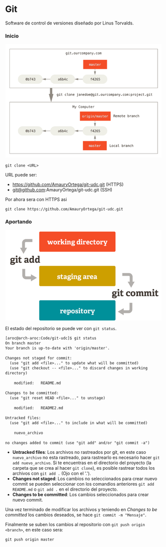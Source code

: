 # Git

Software de control de versiones diseñado por Linus Torvalds.

### Inicio

![imagenes/clone.png](imagenes/clone.png)

```
git clone <URL>
```
URL puede ser:
 - https://github.com/AmauryOrtega/git-udc.git (HTTPS)
 - git@github.com:AmauryOrtega/git-udc.git (SSH)

Por ahora sera con HTTPS asi
```
git clone https://github.com/AmauryOrtega/git-udc.git
```

### Aportando

![imagenes/basic-workflow.png](imagenes/basic-workflow.png)

El estado del repositorio se puede ver con `git status`.

```
[aroc@arch-aroc:Code/git-udc]$ git status                                      
On branch master
Your branch is up-to-date with 'origin/master'.

Changes not staged for commit:
  (use "git add <file>..." to update what will be committed)
  (use "git checkout -- <file>..." to discard changes in working directory)

    modified:   README.md

Changes to be committed:
  (use "git reset HEAD <file>..." to unstage)

    modified:   README2.md

Untracked files:
  (use "git add <file>..." to include in what will be committed)

    nuevo_archivo

no changes added to commit (use "git add" and/or "git commit -a")
```

 - **Untracked files**: Los archivos no rastreados por git, en este caso `nuevo_archivo` no esta rastreado, para rastrearlo es necesario hacer `git add nuevo_archivo`. Si te encuentras en el directorio del proyecto (la carpeta que se crea al hacer `git clone`), es posible rastrear todos los archivos con `git add .` (Ojo con el '.').
 - **Changes not staged**: Los cambios no seleccionados para crear nuevo commit se pueden seleccionar con los comandios anteriores `git add README.md` o `git add .` en el directorio del proyecto.
 - **Changes to be committed**: Los cambios seleccionados para crear nuevo commit.

Una vez terminado de modificar los archivos y teniendo en *Changes to be committed* los cambios deseados, se hace `git commit -m "Mensaje"`.

Finalmente se suben los cambios al repositorio con `git push origin <branch>`, en este caso sera:

```
git push origin master
```